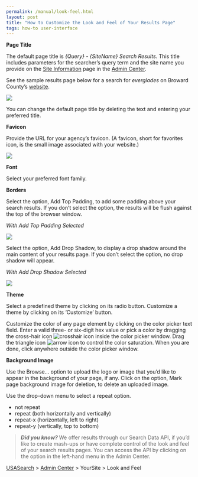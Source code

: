 ```yaml
---
permalink: /manual/look-feel.html
layout: post
title: "How to Customize the Look and Feel of Your Results Page"
tags: how-to user-interface
---
```

<p><strong>Page Title</strong></p>
<p>The default page title is <em>{Query} - {SiteName} Search Results</em>. This title includes parameters for the searcher&#8217;s query term and the site name you provide on the <a href="/manual/site-information.html">Site Information</a> page in the <a href="http://search.usa.gov/affiliates/home">Admin Center</a>.</p>
<p>See the sample results page below for a search for <em>everglades</em> on Broward County&#8217;s <a href="http://www.broward.org">website</a>.</p>
<p><img class="img-polaroid" src="http://f22818b4dfc10241d8a3-f1564c64756a8cfee25b6b19953b1d23.r31.cf2.rackcdn.com/tumblr_m1501uNn6v1qid15q.png"/></p>
<p>You can change the default page title by deleting the text and entering your preferred title.</p>
<p><strong>Favicon</strong></p>
<p>Provide the URL for your agency&#8217;s favicon. (A favicon, short for favorites icon, is the small image associated with your website.)</p>
<p><img class="img-polaroid" src="http://f22818b4dfc10241d8a3-f1564c64756a8cfee25b6b19953b1d23.r31.cf2.rackcdn.com/tumblr_m153f7849k1qid15q.png"/></p>
<p><strong>Font</strong></p>
<p>Select your preferred font family.</p>
<p><strong>Borders</strong></p>
<p>Select the option, Add Top Padding, to add some padding above your search results. If you don&#8217;t select the option, the results will be flush against the top of the browser window.</p>
<p><em>With Add Top Padding Selected</em></p>
<p><img class="img-polaroid" src="http://f22818b4dfc10241d8a3-f1564c64756a8cfee25b6b19953b1d23.r31.cf2.rackcdn.com/tumblr_m155jwTEf01qid15q.png"/></p>
<p>Select the option, Add Drop Shadow, to display a drop shadow around the main content of your results page. If you don&#8217;t select the option, no drop shadow will appear.</p>
<p><em>With Add Drop Shadow Selected</em></p>
<p><em><img class="img-polaroid" src="http://f22818b4dfc10241d8a3-f1564c64756a8cfee25b6b19953b1d23.r31.cf2.rackcdn.com/tumblr_m158px2uvj1qid15q.png"/></em></p>
<p><strong>Theme</strong></p>
<p>Select a predefined theme by clicking on its radio button. Customize a theme by clicking on its &#8216;Customize&#8217; button.</p>
<p>Customize the color of any page element by clicking on the color picker text field. Enter a valid three- or six-digit hex value or pick a color by dragging the cross-hair icon <img class="img-polaroid" alt="crosshair icon" src="http://search.usa.gov/javascripts/jscolor/cross.gif?1332168483"/> inside the color picker window. Drag the triangle icon <img class="img-polaroid" alt="arrow icon" src="http://search.usa.gov/javascripts/jscolor/arrow.gif?1332168483"/> to control the color saturation. When you are done, click anywhere outside the color picker window.</p>
<p><strong>Background Image</strong></p>
<p>Use the Browse… option to upload the logo or image that you’d like to appear in the background of your page, if any. Click on the option, Mark page background image for deletion, to delete an uploaded image.</p>
<p>Use the drop-down menu to select a repeat option.</p>
<ul><li>not repeat</li>
<li>repeat (both horizontally and vertically)</li>
<li>repeat-x (horizontally, left to right)</li>
<li>repeat-y (vertically, top to bottom)</li>
</ul><blockquote>
<p><strong><em>Did you know?</em> </strong>We offer results through our Search Data API, if you&#8217;d like to create mash-ups or have complete control of the look and feel of your search results pages. You can access the API by clicking on the option in the left-hand menu in the Admin Center.</p>
</blockquote>
<p><a href="http://usasearch.howto.gov/">USASearch</a> &gt; <a href="http://search.usa.gov/affiliates/home">Admin Center</a> &gt; YourSite &gt; Look and Feel</p>
